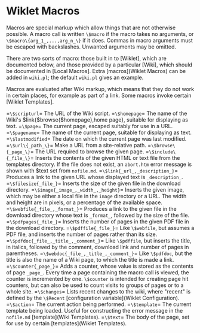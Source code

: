 # Wiklet Macros

Macros are special markup which allow things that are not otherwise possible. A macro call is written `\$macro` if the macro takes no arguments, or `\$macro\{arg_1_,...,arg_n_\}` if it does. Commas in macro arguments must be escaped with backslashes. Unwanted arguments may be omitted.

There are two sorts of macro: those built in to [Wiklet], which are documented below, and those provided by a particular [Wiki], which should be documented in [Local Macros]. Extra [macros](Wiklet Macros) can be added in `wiki.pl`; the default `wiki.pl` gives an example.

Macros are evaluated after Wiki markup, which means that they do not work in certain places, for example as part of a link. Some macros invoke certain [Wiklet Templates].

=`\$scripturl`=
   The URL of the Wiki script.
=`\$homepage`=
   The name of the Wiki's $link{$browse{$homepage},home page}, suitable for displaying as text.
=`\$page`=
   The current page, escaped suitably for use in a URL.
=`\$pagename`=
   The name of the current page, suitable for displaying as text.
=`\$lastmodified`=
   The date on which the current page was last modified.
=`\$url\{_path_\}`=
   Make a URL from a site-relative path.
=`\$browse\{_page_\}`=
   The URL required to browse the given page.
=`\$include\{_file_\}`=
   Inserts the contents of the given HTML or text file from the templates directory. If the file does not exist, an `abort.htm` error message is shown with \$text set from `nofile.md`.
=`\$link{_url_,_description_}`=
   Produces a link to the given URL whose displayed text is `_description_`.
=`\$filesize{_file_}`=
   Inserts the size of the given file in the download directory.
=`\$image{_image_,_width_,_height}`=
   Inserts the given image, which may be either a local file in the `image` directory or a URL. The width and height are in pixels, or a percentage of the available space.
=`\$webfile{_file_,_format_}`=
   Produces a link to the given file in the download directory whose text is `_format_`, followed by the size of the file.
=`\$pdfpages{_file_}`=
   Inserts the number of pages in the given PDF file in the download directory.
=`\$pdffile{_file_}`=
   Like `\$webfile`, but assumes a PDF file, and inserts the number of pages rather than its size.
=`\$pdfdoc{_file_,_title_,_comment_}`=
   Like `\$pdffile`, but inserts the title, in italics, followed by the comment, download link and number of pages in parentheses.
=`\$webdoc{_file_,_title_,_comment_}`=
   Like `\$pdfdoc`, but the title is also the name of a Wiki page, to which the title is made a link.
=`\$counter{_page_}`=
   Adds a counter, whose value is stored as the contents of page `_page_`. Every time a page containing the macro call is viewed, the counter is incremented by one. `\$counter` is intended for creating page hit counters, but can also be used to count visits to groups of pages or to a whole site.
=`\$changes`=
   Lists recent changes to the wiki, where "recent" is defined by the `\$Recent` [configuration variable](Wiklet Configuration).
=`\$action`=
   The current action being performed.
=`\$template`=
   The current template being loaded. Useful for constructing the error message in the `nofile.md` [template](Wiki Templates).
=`\$text`=
   The body of the page, set for use by certain [templates](Wiklet Templates).
